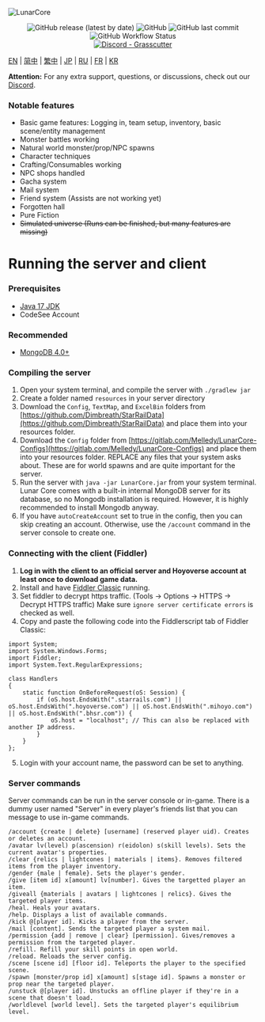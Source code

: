 ![LunarCore](https://socialify.git.ci/Melledy/LunarCore/image?description=1&descriptionEditable=A%20game%20server%20reimplementation%20for%20version%201.6.0%20of%20a%20certain%20turn-based%20anime%20game%20for%20educational%20purposes.%20&font=Inter&forks=1&issues=1&language=1&name=1&owner=1&pulls=1&stargazers=1&theme=Light)
<div align="center"><img alt="GitHub release (latest by date)" src="https://img.shields.io/github/v/release/Melledy/LunarCore?logo=java&style=for-the-badge"> <img alt="GitHub" src="https://img.shields.io/github/license/Melledy/LunarCore?style=for-the-badge"> <img alt="GitHub last commit" src="https://img.shields.io/github/last-commit/Melledy/LunarCore?style=for-the-badge"> <img alt="GitHub Workflow Status" src="https://img.shields.io/github/actions/workflow/status/Melledy/LunarCore/build.yml?branch=development&logo=github&style=for-the-badge"></div>

<div align="center"><a href="https://discord.gg/cfPKJ6N5hw"><img alt="Discord - Grasscutter" src="https://img.shields.io/discord/1163718404067303444?label=Discord&logo=discord&style=for-the-badge"></a></div>

[EN](README.md) | [简中](docs/README_zh-CN.md) | [繁中](docs/README_zh-TW.md) | [JP](docs/README_ja-JP.md) | [RU](docs/README_ru-RU.md) | [FR](docs/README_fr-FR.md) | [KR](docs/README_ko-KR.md)

**Attention:** For any extra support, questions, or discussions, check out our [Discord](https://discord.gg/cfPKJ6N5hw).

### Notable features
- Basic game features: Logging in, team setup, inventory, basic scene/entity management
- Monster battles working
- Natural world monster/prop/NPC spawns
- Character techniques
- Crafting/Consumables working
- NPC shops handled
- Gacha system
- Mail system
- Friend system (Assists are not working yet)
- Forgotten hall
- Pure Fiction
-  ~~Simulated universe (Runs can be finished, but many features are missing)~~

# Running the server and client

### Prerequisites
* [Java 17 JDK](https://www.oracle.com/java/technologies/javase/jdk17-archive-downloads.html)
* CodeSee Account

### Recommended
* [MongoDB 4.0+](https://www.mongodb.com/try/download/community)

### Compiling the server
1. Open your system terminal, and compile the server with `./gradlew jar`
2. Create a folder named `resources` in your server directory
3. Download the `Config`, `TextMap`, and `ExcelBin` folders from [https://github.com/Dimbreath/StarRailData](https://github.com/Dimbreath/StarRailData) and place them into your resources folder.
4. Download the `Config` folder from [https://gitlab.com/Melledy/LunarCore-Configs](https://gitlab.com/Melledy/LunarCore-Configs) and place them into your resources folder. REPLACE any files that your system asks about. These are for world spawns and are quite important for the server.
5. Run the server with `java -jar LunarCore.jar` from your system terminal. Lunar Core comes with a built-in internal MongoDB server for its database, so no Mongodb installation is required. However, it is highly recommended to install Mongodb anyway.
6. If you have `autoCreateAccount` set to true in the config, then you can skip creating an account. Otherwise, use the `/account` command in the server console to create one.

### Connecting with the client (Fiddler)
1. **Log in with the client to an official server and Hoyoverse account at least once to download game data.**
2. Install and have [Fiddler Classic](https://www.telerik.com/fiddler) running.
3. Set fiddler to decrypt https traffic. (Tools -> Options -> HTTPS -> Decrypt HTTPS traffic) Make sure `ignore server certificate errors` is checked as well.
4. Copy and paste the following code into the Fiddlerscript tab of Fiddler Classic:

```
import System;
import System.Windows.Forms;
import Fiddler;
import System.Text.RegularExpressions;

class Handlers
{
    static function OnBeforeRequest(oS: Session) {
        if (oS.host.EndsWith(".starrails.com") || oS.host.EndsWith(".hoyoverse.com") || oS.host.EndsWith(".mihoyo.com") || oS.host.EndsWith(".bhsr.com")) {
            oS.host = "localhost"; // This can also be replaced with another IP address.
        }
    }
};
```

5. Login with your account name, the password can be set to anything.

### Server commands
Server commands can be run in the server console or in-game. There is a dummy user named "Server" in every player's friends list that you can message to use in-game commands.

```
/account {create | delete} [username] (reserved player uid). Creates or deletes an account.
/avatar lv(level) p(ascension) r(eidolon) s(skill levels). Sets the current avatar's properties.
/clear {relics | lightcones | materials | items}. Removes filtered items from the player inventory.
/gender {male | female}. Sets the player's gender.
/give [item id] x[amount] lv[number]. Gives the targetted player an item.
/giveall {materials | avatars | lightcones | relics}. Gives the targeted player items.
/heal. Heals your avatars.
/help. Displays a list of available commands.
/kick @[player id]. Kicks a player from the server.
/mail [content]. Sends the targeted player a system mail.
/permission {add | remove | clear} [permission]. Gives/removes a permission from the targeted player.
/refill. Refill your skill points in open world.
/reload. Reloads the server config.
/scene [scene id] [floor id]. Teleports the player to the specified scene.
/spawn [monster/prop id] x[amount] s[stage id]. Spawns a monster or prop near the targeted player.
/unstuck @[player id]. Unstucks an offline player if they're in a scene that doesn't load.
/worldlevel [world level]. Sets the targeted player's equilibrium level.
```
